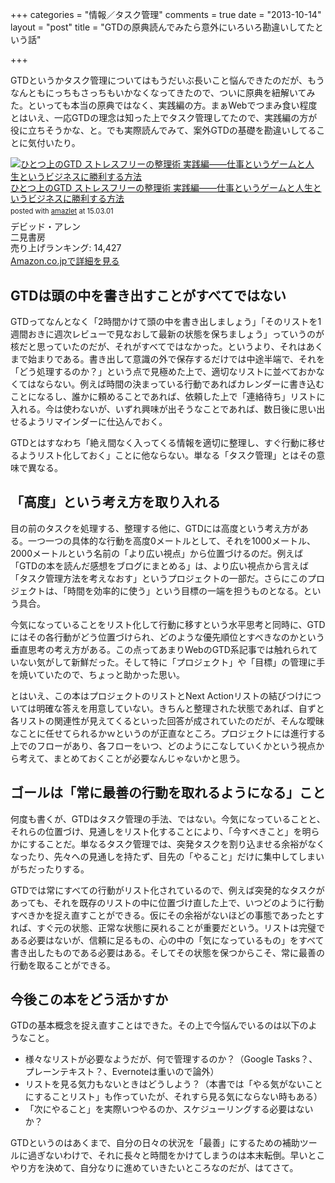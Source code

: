 +++
categories = "情報／タスク管理"
comments = true
date = "2013-10-14"
layout = "post"
title = "GTDの原典読んでみたら意外にいろいろ勘違いしてたという話"

+++

GTDというかタスク管理についてはもうだいぶ長いこと悩んできたのだが、もうなんともにっちもさっちもいかなくなってきたので、ついに原典を紐解いてみた。といっても本当の原典ではなく、実践編の方。まぁWebでつまみ食い程度とはいえ、一応GTDの理念は知った上でタスク管理してたので、実践編の方が役に立ちそうかな、と。でも実際読んでみて、案外GTDの基礎を勘違いしてることに気付いたり。

<div class="amazlet-box" style="margin-bottom:0px;"><div class="amazlet-image" style="float:left;margin:0px 12px 1px 0px;"><a href="http://www.amazon.co.jp/exec/obidos/ASIN/4576101714/diary081213-22/ref=nosim/" name="amazletlink" target="_blank"><img src="http://ecx.images-amazon.com/images/I/51rqNl71s%2BL._SL160_.jpg" alt="ひとつ上のGTD ストレスフリーの整理術 実践編――仕事というゲームと人生というビジネスに勝利する方法" style="border: none;" /></a></div><div class="amazlet-info" style="line-height:120%; margin-bottom: 10px"><div class="amazlet-name" style="margin-bottom:10px;line-height:120%"><a href="http://www.amazon.co.jp/exec/obidos/ASIN/4576101714/diary081213-22/ref=nosim/" name="amazletlink" target="_blank">ひとつ上のGTD ストレスフリーの整理術 実践編――仕事というゲームと人生というビジネスに勝利する方法</a><div class="amazlet-powered-date" style="font-size:80%;margin-top:5px;line-height:120%">posted with <a href="http://www.amazlet.com/" title="amazlet" target="_blank">amazlet</a> at 15.03.01</div></div><div class="amazlet-detail">デビッド・アレン <br />二見書房 <br />売り上げランキング: 14,427<br /></div><div class="amazlet-sub-info" style="float: left;"><div class="amazlet-link" style="margin-top: 5px"><a href="http://www.amazon.co.jp/exec/obidos/ASIN/4576101714/diary081213-22/ref=nosim/" name="amazletlink" target="_blank">Amazon.co.jpで詳細を見る</a></div></div></div><div class="amazlet-footer" style="clear: left"></div></div>

## GTDは頭の中を書き出すことがすべてではない

GTDってなんとなく「2時間かけて頭の中を書き出しましょう」「そのリストを1週間おきに週次レビューで見なおして最新の状態を保ちましょう」っていうのが核だと思っていたのだが、それがすべてではなかった。というより、それはあくまで始まりである。書き出して意識の外で保存するだけでは中途半端で、それを「どう処理するのか？」という点で見極めた上で、適切なリストに並べておかなくてはならない。例えば時間の決まっている行動であればカレンダーに書き込むことになるし、誰かに頼めることであれば、依頼した上で「連絡待ち」リストに入れる。今は使わないが、いずれ興味が出そうなことであれば、数日後に思い出せるようリマインダーに仕込んでおく。

GTDとはすなわち「絶え間なく入ってくる情報を適切に整理し、すぐ行動に移せるようリスト化しておく」ことに他ならない。単なる「タスク管理」とはその意味で異なる。

## 「高度」という考え方を取り入れる

目の前のタスクを処理する、整理する他に、GTDには高度という考え方がある。一つ一つの具体的な行動を高度0メートルとして、それを1000メートル、2000メートルという名前の「より広い視点」から位置づけるのだ。例えば「GTDの本を読んだ感想をブログにまとめる」は、より広い視点から言えば「タスク管理方法を考えなおす」というプロジェクトの一部だ。さらにこのプロジェクトは、「時間を効率的に使う」という目標の一端を担うものとなる。という具合。

今気になっていることをリスト化して行動に移すという水平思考と同時に、GTDにはその各行動がどう位置づけられ、どのような優先順位とすべきなのかという垂直思考の考え方がある。この点ってあまりWebのGTD系記事では触れられていない気がして新鮮だった。そして特に「プロジェクト」や「目標」の管理に手を焼いていたので、ちょっと助かった思い。

とはいえ、この本はプロジェクトのリストとNext Actionリストの結びつけについては明確な答えを用意していない。きちんと整理された状態であれば、自ずと各リストの関連性が見えてくるといった回答が成されていたのだが、そんな曖昧なことに任せてられるかｗというのが正直なところ。プロジェクトには進行する上でのフローがあり、各フローをいつ、どのようにこなしていくかという視点から考えて、まとめておくことが必要なんじゃないかと思う。

## ゴールは「常に最善の行動を取れるようになる」こと

何度も書くが、GTDはタスク管理の手法、ではない。今気になっていることと、それらの位置づけ、見通しをリスト化することにより、「今すべきこと」を明らかにすることだ。単なるタスク管理では、突発タスクを割り込ませる余裕がなくなったり、先々への見通しを持たず、目先の「やること」だけに集中してしまいがちだったりする。

GTDでは常にすべての行動がリスト化されているので、例えば突発的なタスクがあっても、それを既存のリストの中に位置づけ直した上で、いつどのように行動すべきかを捉え直すことができる。仮にその余裕がないほどの事態であったとすれば、すぐ元の状態、正常な状態に戻れることが重要だという。リストは完璧である必要はないが、信頼に足るもの、心の中の「気になっているもの」をすべて書き出したものである必要はある。そしてその状態を保つからこそ、常に最善の行動を取ることができる。

## 今後この本をどう活かすか

GTDの基本概念を捉え直すことはできた。その上で今悩んでいるのは以下のようなこと。


* 様々なリストが必要なようだが、何で管理するのか？（Google Tasks？、プレーンテキスト？、Evernoteは重いので論外）
* リストを見る気力もないときはどうしよう？（本書では「やる気がないことにすることリスト」も作っていたが、それすら見る気にならない時もある）
* 「次にやること」を実際いつやるのか、スケジューリングする必要はないか？



GTDというのはあくまで、自分の日々の状況を「最善」にするための補助ツールに過ぎないわけで、それに長々と時間をかけてしまうのは本末転倒。早いとこやり方を決めて、自分なりに進めていきたいところなのだが、はてさて。


